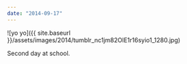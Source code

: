 ```yaml
---
date: "2014-09-17"
---
```


![yo yo]({{ site.baseurl }}/assets/images/2014/tumblr_nc1jm82OlE1r16syio1_1280.jpg)

Second day at school.
